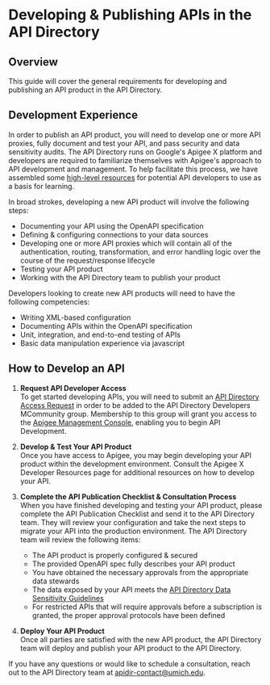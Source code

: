 # Developing & Publishing APIs in the API Directory

## Overview

This guide will cover the general requirements for developing and publishing an API product in the API Directory.

## Development Experience

In order to publish an API product, you will need to develop one or more API proxies, fully document and test your API, and pass security and data sensitivity audits. The API Directory runs on Google's Apigee X platform and developers are required to familiarize themselves with Apigee's approach to API development and management. To help facilitate this process, we have assembled some [high-level resources](apigee-dev-resources) for potential API developers to use as a basis for learning.

In broad strokes, developing a new API product will involve the following steps:

- Documenting your API using the OpenAPI specification
- Defining & configuring connections to your data sources
- Developing one or more API proxies which will contain all of the authentication, routing, transformation, and error handling logic over the course of the request/response lifecycle
- Testing your API product
- Working with the API Directory team to publish your product

Developers looking to create new API products will need to have the following competencies:

- Writing XML-based configuration
- Documenting APIs within the OpenAPI specification
- Unit, integration, and end-to-end testing of APIs
- Basic data manipulation experience via javascript

## How to Develop an API

1. **Request API Developer Access**  
   To get started developing APIs, you will need to submit an [API Directory Access Request](tdx-ticket) in order to be added to the API Directory Developers MCommunity group. Membership to this group will grant you access to the [Apigee Management Console](apigee), enabling you to begin API Development.

2. **Develop & Test Your API Product**  
   Once you have access to Apigee, you may begin developing your API product within the development environment. Consult the Apigee X Developer Resources page for additional resources on how to develop your API.

3. **Complete the API Publication Checklist & Consultation Process**  
   When you have finished developing and testing your API product, please complete the API Publication Checklist and send it to the API Directory team. They will review your configuration and take the next steps to migrate your API into the production environment. The API Directory team will review the following items:

   - The API product is properly configured & secured
   - The provided OpenAPI spec fully describes your API product
   - You have obtained the necessary approvals from the appropriate data stewards
   - The data exposed by your API meets the [API Directory Data Sensitivity Guidelines](sensitivity-guidelines)
   - For restricted APIs that will require approvals before a subscription is granted, the proper approval protocols have been defined

4. **Deploy Your API Product**  
   Once all parties are satisfied with the new API product, the API Directory team will deploy and publish your API product to the API Directory.

If you have any questions or would like to schedule a consultation, reach out to the API Directory team at apidir-contact@umich.edu.

[apigee]: https://apigee.google.com
[tdx-ticket]: https://teamdynamix.umich.edu/TDClient/30/Portal/Requests/TicketRequests/NewForm?ID=P0BnH7tZeYc_&RequestorType=Service
[apigee-dev-resources]: https://documentation.its.umich.edu/?q=node/3783
[sensitivity-guidelines]: https://documentation.its.umich.edu/node/3933
